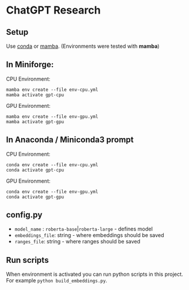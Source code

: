 # ChatGPT Research

## Setup

Use [conda](https://conda.io/projects/conda/en/latest/user-guide/install/index.html)
or [mamba](https://mamba.readthedocs.io/en/latest/installation.html).
(Environments were tested with **mamba**)

## In Miniforge:
CPU Environment:
```shell
mamba env create --file env-cpu.yml
mamba activate gpt-cpu
```

GPU Environment:
```shell
mamba env create --file env-gpu.yml
mamba activate gpt-gpu
```

## In Anaconda / Miniconda3 prompt
CPU Environment:
```shell
conda env create --file env-cpu.yml
conda activate gpt-cpu
```

GPU Environment:
```shell
conda env create --file env-gpu.yml
conda activate gpt-gpu
```

## config.py

 * `model_name` : `roberta-base`|`roberta-large` - defines model
 * `embeddings_file`: string - where embeddings should be saved
 * `ranges_file`: string - where ranges should be saved


## Run scripts

When environment is activated you can run python scripts in this project.
For example `python build_embeddings.py`.


